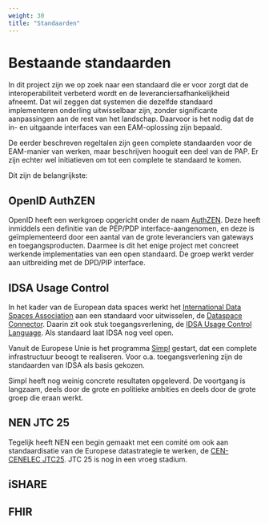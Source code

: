 ```yaml
---
weight: 30
title: "Standaarden"
---
```


# Bestaande standaarden

In dit project zijn we op zoek naar een standaard die er voor zorgt dat de interoperabiliteit verbeterd
wordt en de leveranciersafhankelijkheid afneemt. Dat wil zeggen dat systemen die dezelfde standaard implementeren onderling
uitwisselbaar zijn, zonder significante aanpassingen aan de rest van het landschap.
Daarvoor is het nodig dat de in- en uitgaande interfaces van een EAM-oplossing zijn bepaald.

De eerder beschreven regeltalen zijn geen complete standaarden voor de EAM-manier van werken,
maar beschrijven hooguit een deel van de PAP. Er zijn echter wel initiatieven om tot een complete te standaard te komen.

Dit zijn de belangrijkste:

## OpenID AuthZEN

OpenID heeft een werkgroep opgericht onder de naam [AuthZEN](https://openid.net/wg/authzen/).
Deze heeft inmiddels een definitie van de PEP/PDP interface-aangenomen, en deze is geïmplementeerd door een aantal
van de grote leveranciers van gateways en toegangsproducten. Daarmee is dit het enige project met concreet werkende implementaties van een
open standaard. De groep werkt verder aan uitbreiding met de DPD/PIP interface.

## IDSA Usage Control

In het kader van de European data spaces werkt het [International Data Spaces Association](https://internationaldataspaces.org/) aan een standaard voor uitwisselen, de [Dataspace Connector](https://international-data-spaces-association.github.io/DataspaceConnector/). Daarin zit ook stuk toegangsverlening, de [IDSA Usage Control Language](https://international-data-spaces-association.github.io/DataspaceConnector/Documentation/v5/UsageControl). Als standaard laat IDSA nog veel open.

Vanuit de Europese Unie is het programma [Simpl](https://simpl-programme.ec.europa.eu/) gestart, dat een complete infrastructuur beoogt te realiseren. Voor o.a. toegangsverlening zijn de standaarden van IDSA als basis gekozen.

Simpl heeft nog weinig concrete resultaten opgeleverd. De voortgang is langzaam, deels door de grote en politieke ambities en deels door de grote groep die eraan werkt.

## NEN JTC 25

Tegelijk heeft NEN een begin gemaakt met een comité om ook aan standaardisatie van de Europese datastrategie te werken,
de [CEN-CENELEC JTC25](https://www.nen.nl/nieuws/data-verzamelen-opslaan-en-uitwisselen/nieuwe-europese-normalisatiegroep-voor-data-en-cloud-van-start/). JTC 25 is nog in een vroeg stadium.

## iSHARE

## FHIR